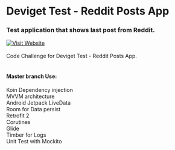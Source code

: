 # Deviget Test - Reddit Posts App

### Test application that shows last post from Reddit.
[![Visit Website](https://raw.githubusercontent.com/cgcman/devigetTest/master/app/src/main/assets/screen.png)](https://github.com/cgcman/devigetTest)
<br><br>Code Challenge for Deviget Test - Reddit Posts App.<br><br>
#### Master branch Use:<br>
Koin Dependency injection<br>
MVVM architecture<br>
Android Jetpack LiveData<br>
Room for Data persist<br>
Retrofit 2<br>
Corutines<br>
Glide<br>
Timber for Logs<br>
Unit Test with Mockito
